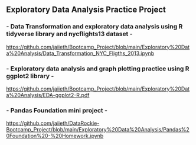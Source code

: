 ## Exploratory Data Analysis Practice Project ##
### - Data Transformation and exploratory data analysis using R tidyverse library and nycflights13 dataset - ###
https://github.com/jaiieth/Bootcamp_Project/blob/main/Exploratory%20Data%20Analysis/Data_Transformation_NYC_Fligths_2013.ipynb
### - Exploratory data analysis and graph plotting practice using R ggplot2 library - ###
https://github.com/jaiieth/Bootcamp_Project/blob/main/Exploratory%20Data%20Analysis/EDA-ggplot2-R.pdf
### - Pandas Foundation mini project - ###
https://github.com/jaiieth/DataRockie-Bootcamp_Project/blob/main/Exploratory%20Data%20Analysis/Pandas%20Foundation%20-%20Homework.ipynb
